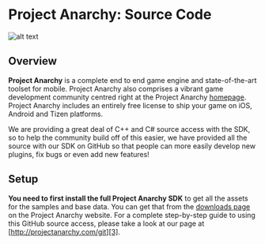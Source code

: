 Project Anarchy: Source Code
============================

![alt text](http://www.projectanarchy.com/sites/default/files/Project%20Anarchy%20Logo.png "Project Anachy")

Overview
--------

**Project Anarchy** is a complete end to end game engine and state-of-the-art toolset for mobile. Project Anarchy also comprises a vibrant game development community centred right at the Project Anarchy [homepage][1]. Project Anarchy includes an entirely free license to ship your game on iOS, Android and Tizen platforms.

We are providing a great deal of C++ and C# source access with the SDK, so to help the community build off of this easier, we have provided all the source with our SDK on GitHub so that people can more easily develop new plugins, fix bugs or even add new features!

Setup
-----

**You need to first install the full Project Anarchy SDK** to get all the assets for the samples and base data. You can get that from the [downloads page][2] on the Project Anarchy website. For a complete step-by-step guide to using this GitHub source access, please take a look at our page at [http://projectanarchy.com/git][3].

[1]: http://www.projectanarchy.com
[2]: http://www.projectanarchy.com/download
[3]: http://projectanarchy.com/git